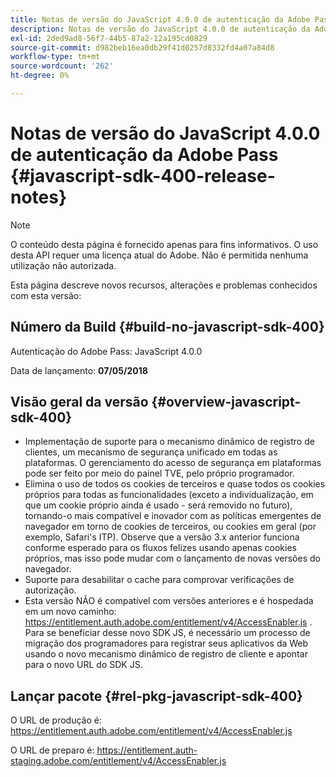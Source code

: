```yaml
---
title: Notas de versão do JavaScript 4.0.0 de autenticação da Adobe Pass
description: Notas de versão do JavaScript 4.0.0 de autenticação da Adobe Pass
exl-id: 2ded9ad8-56f7-44b5-87a2-12a195cd0829
source-git-commit: d982beb16ea0db29f41d0257d8332fd4a07a84d8
workflow-type: tm+mt
source-wordcount: '262'
ht-degree: 0%

---
```


# Notas de versão do JavaScript 4.0.0 de autenticação da Adobe Pass {#javascript-sdk-400-release-notes}

>[!NOTE]
>
>O conteúdo desta página é fornecido apenas para fins informativos. O uso desta API requer uma licença atual do Adobe. Não é permitida nenhuma utilização não autorizada.

Esta página descreve novos recursos, alterações e problemas conhecidos com esta versão:

## Número da Build {#build-no-javascript-sdk-400}

Autenticação do Adobe Pass: JavaScript 4.0.0

Data de lançamento: **07/05/2018**


## Visão geral da versão {#overview-javascript-sdk-400}

* Implementação de suporte para o mecanismo dinâmico de registro de clientes, um mecanismo de segurança unificado em todas as plataformas. O gerenciamento do acesso de segurança em plataformas pode ser feito por meio do painel TVE, pelo próprio programador.
* Elimina o uso de todos os cookies de terceiros e quase todos os cookies próprios para todas as funcionalidades (exceto a individualização, em que um cookie próprio ainda é usado - será removido no futuro), tornando-o mais compatível e inovador com as políticas emergentes de navegador em torno de cookies de terceiros, ou cookies em geral (por exemplo, Safari&#39;s ITP). Observe que a versão 3.x anterior funciona conforme esperado para os fluxos felizes usando apenas cookies próprios, mas isso pode mudar com o lançamento de novas versões do navegador.
* Suporte para desabilitar o cache para comprovar verificações de autorização.
* Esta versão NÃO é compatível com versões anteriores e é hospedada em um novo caminho: https://entitlement.auth.adobe.com/entitlement/v4/AccessEnabler.js . Para se beneficiar desse novo SDK JS, é necessário um processo de migração dos programadores para registrar seus aplicativos da Web usando o novo mecanismo dinâmico de registro de cliente e apontar para o novo URL do SDK JS.


## Lançar pacote {#rel-pkg-javascript-sdk-400}

O URL de produção é: https://entitlement.auth.adobe.com/entitlement/v4/AccessEnabler.js

O URL de preparo é: https://entitlement.auth-staging.adobe.com/entitlement/v4/AccessEnabler.js
